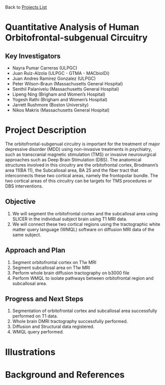 Back to [Projects List](../../README.md#ProjectsList)

# Quantitative Analysis of Human Orbitofrontal-subgenual Circuitry

## Key Investigators

- Nayra Pumar Carreras (ULPGC)
- Juan Ruiz-Alzola (ULPGC - GTMA - MACbioIDi)
- Juan Andres Ramirez Gonzalez (ULPGC)
- Peter Wilson-Braun (Massachusetts General Hospital)
- Senthil Palanivelu (Massachusetts General Hospital)
- Lipeng Ning (Brigham and Women’s Hospital)
- Yogesh Rathi (Brigham and Women’s Hospital)
- Jarrett Rushmore (Boston University)
- Nikos Makris (Massachusetts General Hospital)

# Project Description

The orbitofrontal-subgenual circuitry is important for the treatment of major depressive disorder (MDD) using non-invasive treatments in psychiatry, such as transcranial magnetic stimulation (TMS) or invasive neurosurgical approaches such as Deep Brain Stimulation (DBS). The anatomical structures involved in this circuitry are the orbitofrontal cortex, Brodmann’s area 11(BA 11), the Subcallosal area, BA 25 and the fiber tract that interconnects these two cortical areas, namely the frontopolar bundle. The two cortical areas of this circuitry can be targets for TMS procedures or DBS interventions.

## Objective

1. We will segment the orbitofrontal cortex and the subcallosal area using SLICER in the individual subject brain using T1 MRI data.
2. We will connect these two cortical regions using the tractographic white matter query language (WMQL) software on diffusion MRI data of the same subject.

## Approach and Plan
1.  Segment orbitofrontal cortex on T1w MRI
2.  Segment subcallosal area on T1w MRI
3.  Perform whole brain diffusion tractography on b3000 file
4.  Perform WMQL to isolate pathways between orbitofrontal region and subcallosal area.

## Progress and Next Steps
1.  Segmentation of orbitofrontal cortex and subcallosal area successfully performed on T1 data.
2.  Whole brain DMRI tractography successfully performed.
3.  Diffusion and Structural data registered.
4.  WMQL query performed.




# Illustrations


# Background and References
